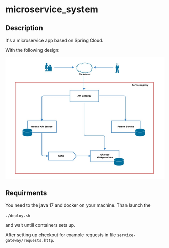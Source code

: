 # microservice_system

## Description

It's a microservice app based on Spring Cloud.

With the following design:

![Structure view](/screenshots/design.png)


## Requirments

You need to the java 17 and docker on your machine. Than launch the

`./deploy.sh`

and wait untill containers sets up.

After setting up checkout for example requests in file `service-gateway/requests.http`.
